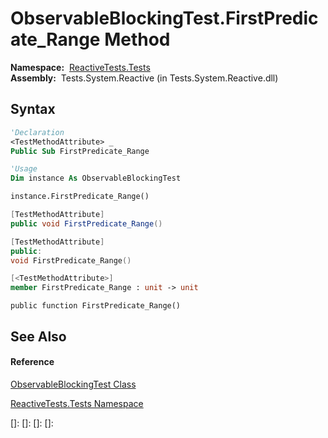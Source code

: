 # ObservableBlockingTest.FirstPredicate\_Range Method

**Namespace:**  [ReactiveTests.Tests](ReactiveTests.Tests\ReactiveTests.Tests.md)  
**Assembly:**  Tests.System.Reactive (in Tests.System.Reactive.dll)

## Syntax

```vb
'Declaration
<TestMethodAttribute> _
Public Sub FirstPredicate_Range
```

```vb
'Usage
Dim instance As ObservableBlockingTest

instance.FirstPredicate_Range()
```

```csharp
[TestMethodAttribute]
public void FirstPredicate_Range()
```

```c++
[TestMethodAttribute]
public:
void FirstPredicate_Range()
```

```fsharp
[<TestMethodAttribute>]
member FirstPredicate_Range : unit -> unit 
```

```jscript
public function FirstPredicate_Range()
```

## See Also

#### Reference

[ObservableBlockingTest Class](ObservableBlockingTest\ObservableBlockingTest.md)

[ReactiveTests.Tests Namespace](ReactiveTests.Tests\ReactiveTests.Tests.md)

[]: 
[]: 
[]: 
[]: 